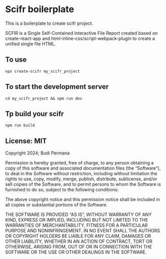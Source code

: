 # Scifr boilerplate
This is a boilerplate to create scifr project. 

SCFIR is a Single Self-Contained Interactive File Report created based on create-react-app and html-inline-css/script-webpack-plugin to create a unified single file HTML.

## To use
`npx create-scifr my_scifr_project`

## To start the development server
`cd my_scifr_project && npm run dev`

## Tp build your scifr
`npm run build`

## License: MIT
Copyright 2024; Budi Permana

Permission is hereby granted, free of charge, to any person obtaining a copy of this software and associated documentation files (the “Software”), to deal in the Software without restriction, including without limitation the rights to use, copy, modify, merge, publish, distribute, sublicense, and/or sell copies of the Software, and to permit persons to whom the Software is furnished to do so, subject to the following conditions:

The above copyright notice and this permission notice shall be included in all copies or substantial portions of the Software.

THE SOFTWARE IS PROVIDED “AS IS”, WITHOUT WARRANTY OF ANY KIND, EXPRESS OR IMPLIED, INCLUDING BUT NOT LIMITED TO THE WARRANTIES OF MERCHANTABILITY, FITNESS FOR A PARTICULAR PURPOSE AND NONINFRINGEMENT. IN NO EVENT SHALL THE AUTHORS OR COPYRIGHT HOLDERS BE LIABLE FOR ANY CLAIM, DAMAGES OR OTHER LIABILITY, WHETHER IN AN ACTION OF CONTRACT, TORT OR OTHERWISE, ARISING FROM, OUT OF OR IN CONNECTION WITH THE SOFTWARE OR THE USE OR OTHER DEALINGS IN THE SOFTWARE.